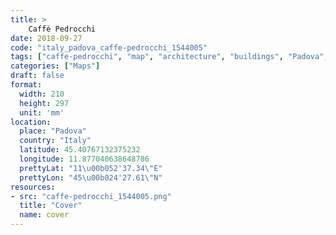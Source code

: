 ```yaml
---
title: > 
    Caffè Pedrocchi
date: 2018-09-27
code: "italy_padova_caffe-pedrocchi_1544005"
tags: ["caffe-pedrocchi", "map", "architecture", "buildings", "Padova", "Italy"]
categories: ["Maps"]
draft: false
format:
  width: 210
  height: 297
  unit: 'mm'
location:
  place: "Padova"
  country: "Italy"
  latitude: 45.40767132375232
  longitude: 11.877040638648786
  prettyLat: "11\u00b052'37.34\"E"
  prettyLon: "45\u00b024'27.61\"N"
resources:
- src: "caffe-pedrocchi_1544005.png"
  title: "Cover"
  name: cover
---
```

